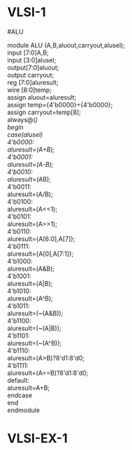 # VLSI-1

#ALU

module ALU (A,B,aluout,carryout,alusel);  
input [7:0]A,B;  
input [3:0]alusel;  
output[7:0]aluout;  
output carryout;  
reg [7:0]aluresult;  
wire [8:0]temp;  
assign aluout=aluresult;  
assign temp={4'b0000}+{4'b0000};  
assign carryout=temp[8];  
always@(*)  
begin  
case(alusel)  
4'b0000:  
aluresult=(A+B);  
4'b0001:  
aluresult=(A-B);  
4'b0010:  
aluresult=(A*B);  
4'b0011:  
aluresult=(A/B);  
4'b0100:  
aluresult=(A<<1);  
4'b0101:  
aluresult=(A>>1);  
4'b0110:  
aluresult={A[6:0],A[7]};  
4'b0111:  
aluresult={A[0],A[7:1]};  
4'b1000:  
aluresult=(A&B);  
4'b1001:  
aluresult=(A|B);  
4'b1010:  
aluresult=(A^B);  
4'b1011:  
aluresult=(~(A&B));  
4'b1100:  
aluresult=(~(A|B));  
4'b1101:  
aluresult=(~(A^B));  
4'b1110:  
aluresult=(A>B)?8'd1:8'd0;  
4'b1111:  
aluresult=(A==B)?8'd1:8'd0;  
default:  
aluresult=A+B;  
endcase  
end  
endmodule
# VLSI-EX-1
